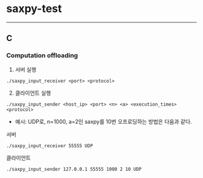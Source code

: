 # saxpy-test
---

## C
### Computation offloading
1. 서버 실행
```shell
./saxpy_input_receiver <port> <protocol>
```

2. 클라이언트 실행
```shell
./saxpy_input_sender <host_ip> <port> <n> <a> <execution_times> <protocol>
```

* 예시: UDP로, n=1000, a=2인 saxpy를 10번 오프로딩하는 방법은 다음과 같다.


서버
 ```shell
 ./saxpy_input_receiver 55555 UDP
 ```
클라이언트
 ```shell
 ./saxpy_input_sender 127.0.0.1 55555 1000 2 10 UDP
 ```

